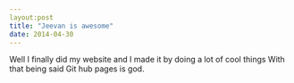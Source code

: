 ```yaml
---
layout:post
title: "Jeevan is awesome"
date: 2014-04-30
---
```


Well I finally did my website and I made it by doing a lot of cool things
With that being said Git hub pages is god.
